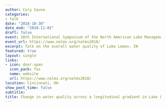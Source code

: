 ```yaml
---
author: Cory Sauve
categories:
- talk
date: "2018-10-30"
date_end: "2018-11-02"
draft: false
event: 38th International Symposium of the North American Lake Management Society
event_url: https://www.nalms.org/nalms2018/
excerpt: Talk on the overall water quality of Lake Lemon, IN 
featured: true
layout: single
links:
- icon: door-open
  icon_pack: fas
  name: website
  url: https://www.nalms.org/nalms2018/
location: Cincinnati, OH
show_post_time: false
subtitle: 
title: Change in water quality across a longitudinal gradient in Lake Lemon, Indiana - A 20-Year Perspective
---
```

